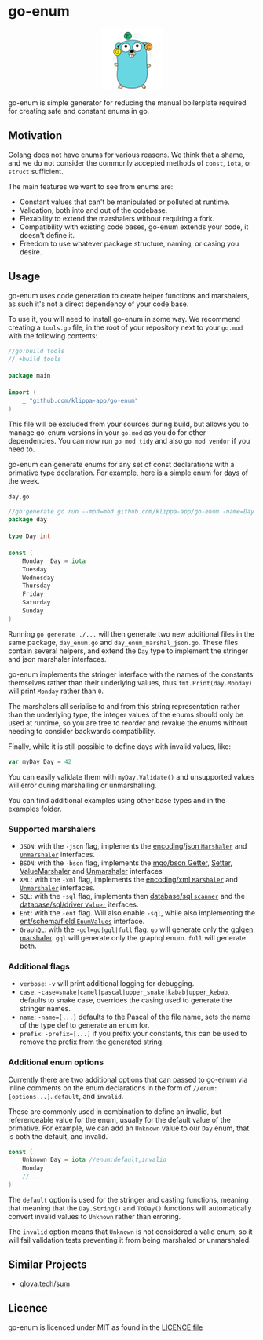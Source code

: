 # go-enum

<p align="center">
  <img width="125" src="./assets/go-enum-logo.svg">
</p>

go-enum is simple generator for reducing the manual boilerplate required for
creating safe and constant enums in go.

## Motivation

Golang does not have enums for various reasons. We think that a shame, and we
do not consider the commonly accepted methods of `const`, `iota`, or `struct`
sufficient.

The main features we want to see from enums are:

- Constant values that can't be manipulated or polluted at runtime.
- Validation, both into and out of the codebase.
- Flexability to extend the marshalers without requiring a fork. 
- Compatibility with existing code bases, go-enum extends your code, it doesn't
  define it.
- Freedom to use whatever package structure, naming, or casing you desire. 

## Usage

go-enum uses code generation to create helper functions and marshalers, as
such it's not a direct dependency of your code base.

To use it, you will need to install go-enum in some way. We recommend creating
a `tools.go` file, in the root of your repository next to your `go.mod` with
the following contents:

```go
//go:build tools
// +build tools

package main

import (
	_ "github.com/klippa-app/go-enum"
)
```

This file will be excluded from your sources during build, but allows you to
manage go-enum versions in your `go.mod` as you do for other dependencies.
You can now run `go mod tidy` and also `go mod vendor` if you need to.

go-enum can generate enums for any set of const declarations with a primative
type declaration. For example, here is a simple enum for days of the week.

`day.go`

```go
//go:generate go run --mod=mod github.com/klippa-app/go-enum -name=Day -json
package day

type Day int

const (
	Monday  Day = iota
	Tuesday
	Wednesday
	Thursday
	Friday
	Saturday
	Sunday
)
```

Running `go generate ./...` will then generate two new additional files in the
same package, `day_enum.go` and `day_enum_marshal_json.go`.
These files contain several helpers, and extend the `Day` type to implement the 
stringer and json marshaler interfaces.

go-enum implements the stringer interface with the names of the constants
themselves rather than their underlying values, thus `fmt.Print(day.Monday)`
will print `Monday` rather than `0`. 

The marshalers all serialise to and from this string representation rather
than the underlying type, the integer values of the enums should only be used
at runtime, so you are free to reorder and revalue the enums without needing to
consider backwards compatibility.

Finally, while it is still possible to define days with invalid values, like:

```go 
var myDay Day = 42
```

You can easily validate them with `myDay.Validate()` and unsupported values will
error during marshalling or unmarshalling.

You can find additional examples using other base types and in the examples
folder.

### Supported marshalers

- `JSON`: with the `-json` flag, implements the 
  [encoding/json `Marshaler`](https://pkg.go.dev/encoding/json#Marshaler) and 
  [`Unmarshaler`](https://pkg.go.dev/encoding/json#Unmarshaler) interfaces.
- `BSON`: with the `-bson` flag, implements the 
  [mgo/bson Getter](https://pkg.go.dev/labix.org/v2/mgo/bson#Getter), 
  [Setter](https://pkg.go.dev/labix.org/v2/mgo/bson#Setter),
  [ValueMarshaler](https://pkg.go.dev/go.mongodb.org/mongo-driver/bson#ValueMarshaler) and
  [Unmarshaler](https://pkg.go.dev/go.mongodb.org/mongo-driver/bson#Unmarshaler) interfaces
- `XML`:  with the `-xml` flag, implements the
  [encoding/xml `Marshaler`](https://pkg.go.dev/encoding/xml#Marshaler) and
  [`Unmarshaler`](https://pkg.go.dev/encoding/xml#Unmarshaler) interfaces.
- `SQL`:  with the `-sql` flag, implements then 
  [database/sql `scanner`](https://pkg.go.dev/database/sql#Scanner) and the
  [database/sql/driver `Valuer`](https://pkg.go.dev/database/sql/driver#Valuer)
  iterfaces.
- `Ent`: with the `-ent` flag. Will also enable `-sql`, while also implementing the
  [ent/schema/field `EnumValues`](https://pkg.go.dev/entgo.io/ent/schema/field#EnumValues)
  interface.
- `GraphQL`: with the `-gql=go|gql|full` flag. `go` will generate only the
  [gqlgen marshaler](https://pkg.go.dev/github.com/99designs/gqlgen/graphql#Marshaler).
  `gql` will generate only the graphql enum. `full` will generate both. 

### Additional flags

- `verbose`: `-v` will print additional logging for debugging.
- `case`: `-case=snake|camel|pascal|upper_snake|kabab|upper_kebab`, defaults to
  snake case, overrides the casing used to generate the stringer names.
- `name`: `-name=[...]` defaults to the Pascal of the file name, sets the name
  of the type def to generate an enum for. 
- `prefix`: `-prefix=[...]` if you prefix your constants, this can be used to
  remove the prefix from the generated string.

### Additional enum options

Currently there are two additional options that can passed to go-enum via
inline comments on the enum declarations in the form of `//enum:[options...]`.
`default`, and `invalid`.


These are commonly used in combination to define an invalid, but referenceable
value for the enum, usually for the default value of the primative. For example,
we can add an `Unknown` value to our `Day` enum, that is both the default, and
invalid.

```go
const (
	Unknown Day = iota //enum:default,invalid
	Monday
	// ...
)
```

The `default` option is used for the stringer and casting functions, meaning
that meaning that the `Day.String()` and `ToDay()` functions will automatically
convert invalid values to `Unknown` rather than erroring. 

The `invalid` option means that `Unknown` is not considered a valid enum, so it
will fail validation tests preventing it from being marshaled or unmarshaled.

## Similar Projects

- [qlova.tech/sum](https://pkg.go.dev/qlova.tech/sum)

## Licence

go-enum is licenced under MIT as found in the [LICENCE file](https://github.com/klippa-app/go-enum/blob/main/LICENSE)
